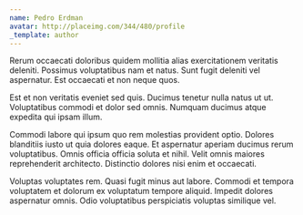 ```yaml
---
name: Pedro Erdman
avatar: http://placeimg.com/344/480/profile
_template: author
---
```

Rerum occaecati doloribus quidem mollitia alias exercitationem veritatis deleniti. Possimus voluptatibus nam et natus. Sunt fugit deleniti vel aspernatur. Est occaecati et non neque quos.
  
Est et non veritatis eveniet sed quis. Ducimus tenetur nulla natus ut ut. Voluptatibus commodi et dolor sed omnis. Numquam ducimus atque expedita qui ipsam illum.
  
Commodi labore qui ipsum quo rem molestias provident optio. Dolores blanditiis iusto ut quia dolores eaque. Et aspernatur aperiam ducimus rerum voluptatibus. Omnis officia officia soluta et nihil. Velit omnis maiores reprehenderit architecto. Distinctio dolores nisi enim et occaecati.
  
Voluptas voluptates rem. Quasi fugit minus aut labore. Commodi et tempora voluptatem et dolorum ex voluptatum tempore aliquid. Impedit dolores aspernatur omnis. Odio voluptatibus perspiciatis voluptas similique vel.
